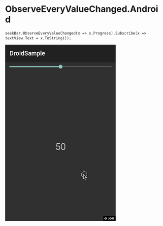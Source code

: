 # ObserveEveryValueChanged.Android

```
seekBar.ObserveEveryValueChanged(x => x.Progress).Subscribe(x => textView.Text = x.ToString());
```

![gif](https://github.com/P3PPP/ObserveEveryValueChanged.Android/blob/master/ObserveEvryValueChanged_Android.gif)

